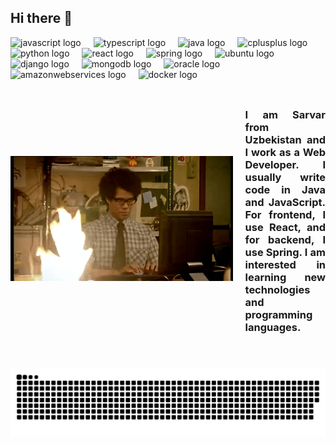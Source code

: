 <!DOCTYPE html>
<html>
<head>
  <link rel="stylesheet" type="text/css" href="styles.css">
</head>
<body>
  <!-- Convert your Markdown content to HTML -->
  <div class="markdown-content">
    <h2 align="left">Hi there 👋</h2>

<div align="left">
  <img src="https://skillicons.dev/icons?i=js" height="40" alt="javascript logo"  />
  <img width="12" />
  <img src="https://skillicons.dev/icons?i=ts" height="40" alt="typescript logo"  />
  <img width="12" />
  <img src="https://skillicons.dev/icons?i=java" height="40" alt="java logo"  />
  <img width="12" />
  <img src="https://skillicons.dev/icons?i=cpp" height="40" alt="cplusplus logo"  />
  <img width="12" />
  <img src="https://skillicons.dev/icons?i=py" height="40" alt="python logo"  />
  <img width="12" />
  <img src="https://skillicons.dev/icons?i=react" height="40" alt="react logo"  />
  <img width="12" />
  <img src="https://skillicons.dev/icons?i=spring" height="40" alt="spring logo"  />
  <img width="12" />
  <img src="https://cdn.jsdelivr.net/gh/devicons/devicon/icons/ubuntu/ubuntu-plain.svg" height="40" alt="ubuntu logo"  />
  <img width="12" />
  <img src="https://skillicons.dev/icons?i=django" height="40" alt="django logo"  />
  <img width="12" />
  <img src="https://skillicons.dev/icons?i=mongodb" height="40" alt="mongodb logo"  />
  <img width="12" />
  <img src="https://cdn.simpleicons.org/oracle/F80000" height="40" alt="oracle logo"  />
  <img width="12" />
  <img src="https://skillicons.dev/icons?i=aws" height="40" alt="amazonwebservices logo"  />
  <img width="12" />
  <img src="https://skillicons.dev/icons?i=docker" height="40" alt="docker logo"  />
</div>

###

<div style="display: flex; align-items: center;">
  <img align="left" height="200" src="./media/giphy.gif" style="margin-right: 20px;"/>
  <h3 style="text-align: justify;">I am Sarvar from Uzbekistan and I work as a Web Developer. I usually write code in Java and JavaScript. For frontend, I use React, and for backend, I use Spring. I am interested in learning new technologies and programming languages.</h3>
</div>

###

<br clear="both">

<img src="https://raw.githubusercontent.com/ibytee/ibytee/output/snake.svg" alt="Snake animation" />

###

  </div>
  
</body>
</html>
